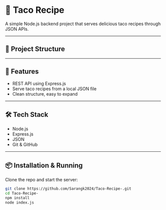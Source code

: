 # 🌮 Taco Recipe 

A simple Node.js backend project that serves delicious taco recipes through JSON APIs.

---

## 📂 Project Structure


---

## 🚀 Features

- REST API using Express.js
- Serve taco recipes from a local JSON file
- Clean structure, easy to expand

---

## 🛠️ Tech Stack

- Node.js
- Express.js
- JSON
- Git & GitHub

---

## 📦 Installation & Running

Clone the repo and start the server:

```bash
git clone https://github.com/Sarangk2024/Taco-Recipe-.git
cd Taco-Recipe-
npm install
node index.js
